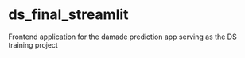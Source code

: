 # ds_final_streamlit
Frontend application for the damade prediction app serving as the DS training project
